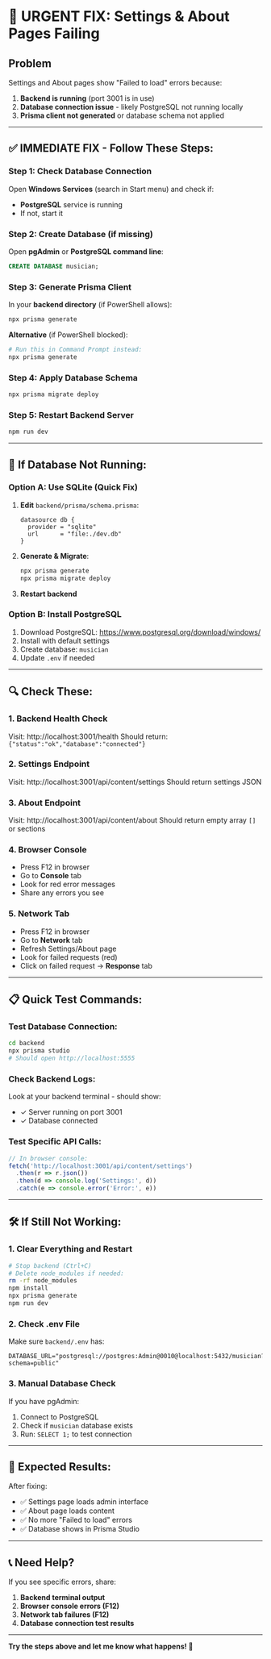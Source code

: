 # 🔧 URGENT FIX: Settings & About Pages Failing

## Problem
Settings and About pages show "Failed to load" errors because:
1. **Backend is running** (port 3001 is in use)
2. **Database connection issue** - likely PostgreSQL not running locally
3. **Prisma client not generated** or database schema not applied

---

## ✅ IMMEDIATE FIX - Follow These Steps:

### Step 1: Check Database Connection
Open **Windows Services** (search in Start menu) and check if:
- **PostgreSQL** service is running
- If not, start it

### Step 2: Create Database (if missing)
Open **pgAdmin** or **PostgreSQL command line**:
```sql
CREATE DATABASE musician;
```

### Step 3: Generate Prisma Client
In your **backend directory** (if PowerShell allows):
```bash
npx prisma generate
```

**Alternative** (if PowerShell blocked):
```bash
# Run this in Command Prompt instead:
npx prisma generate
```

### Step 4: Apply Database Schema
```bash
npx prisma migrate deploy
```

### Step 5: Restart Backend Server
```bash
npm run dev
```

---

## 🚨 If Database Not Running:

### Option A: Use SQLite (Quick Fix)
1. **Edit** `backend/prisma/schema.prisma`:
   ```prisma
   datasource db {
     provider = "sqlite"
     url      = "file:./dev.db"
   }
   ```

2. **Generate & Migrate**:
   ```bash
   npx prisma generate
   npx prisma migrate deploy
   ```

3. **Restart backend**

### Option B: Install PostgreSQL
1. Download PostgreSQL: https://www.postgresql.org/download/windows/
2. Install with default settings
3. Create database: `musician`
4. Update `.env` if needed

---

## 🔍 Check These:

### 1. **Backend Health Check**
Visit: http://localhost:3001/health
Should return: `{"status":"ok","database":"connected"}`

### 2. **Settings Endpoint**
Visit: http://localhost:3001/api/content/settings
Should return settings JSON

### 3. **About Endpoint**
Visit: http://localhost:3001/api/content/about
Should return empty array `[]` or sections

### 4. **Browser Console**
- Press F12 in browser
- Go to **Console** tab
- Look for red error messages
- Share any errors you see

### 5. **Network Tab**
- Press F12 in browser
- Go to **Network** tab
- Refresh Settings/About page
- Look for failed requests (red)
- Click on failed request → **Response** tab

---

## 📋 Quick Test Commands:

### Test Database Connection:
```bash
cd backend
npx prisma studio
# Should open http://localhost:5555
```

### Check Backend Logs:
Look at your backend terminal - should show:
- ✓ Server running on port 3001
- ✓ Database connected

### Test Specific API Calls:
```javascript
// In browser console:
fetch('http://localhost:3001/api/content/settings')
  .then(r => r.json())
  .then(d => console.log('Settings:', d))
  .catch(e => console.error('Error:', e))
```

---

## 🛠️ If Still Not Working:

### 1. **Clear Everything and Restart**
```bash
# Stop backend (Ctrl+C)
# Delete node_modules if needed:
rm -rf node_modules
npm install
npx prisma generate
npm run dev
```

### 2. **Check .env File**
Make sure `backend/.env` has:
```
DATABASE_URL="postgresql://postgres:Admin@0010@localhost:5432/musician?schema=public"
```

### 3. **Manual Database Check**
If you have pgAdmin:
1. Connect to PostgreSQL
2. Check if `musician` database exists
3. Run: `SELECT 1;` to test connection

---

## 🎯 Expected Results:

After fixing:
- ✅ Settings page loads admin interface
- ✅ About page loads content
- ✅ No more "Failed to load" errors
- ✅ Database shows in Prisma Studio

---

## 📞 Need Help?

If you see specific errors, share:
1. **Backend terminal output**
2. **Browser console errors (F12)**
3. **Network tab failures (F12)**
4. **Database connection test results**

---

**Try the steps above and let me know what happens! 🚀**
